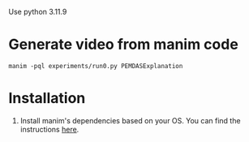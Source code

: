 Use python 3.11.9

# Generate video from manim code
```manim -pql experiments/run0.py PEMDASExplanation```

# Installation
1. Install manim's dependencies based on your OS. You can find the instructions [here](https://docs.manim.community/en/stable/installation/macos.html).
